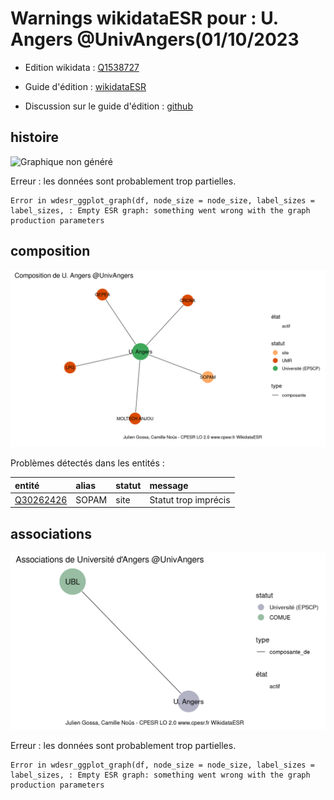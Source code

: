 Warnings wikidataESR pour : U. Angers @UnivAngers(01/10/2023
================

- Edition wikidata : [Q1538727](https://www.wikidata.org/wiki/Q1538727)
- Guide d'édition : [wikidataESR](https://github.com/cpesr/wikidataESR/)

- Discussion sur le guide d'édition : [github](https://github.com/cpesr/wikidataESR/issues)



## histoire 

![Graphique non généré](Q1538727-histoire.png) 

 


Erreur : les données sont probablement trop partielles.
```
Error in wdesr_ggplot_graph(df, node_size = node_size, label_sizes = label_sizes, : Empty ESR graph: something went wrong with the graph production parameters

``` 



## composition 

![Graphique non généré](Q1538727-composition.png) 

Problèmes détectés dans les entités :

|entité                                               |alias |statut |message              |
|:----------------------------------------------------|:-----|:------|:--------------------|
|[Q30262426](https://www.wikidata.org/wiki/Q30262426) |SOPAM |site   |Statut trop imprécis |

 



## associations 

![Graphique non généré](Q1538727-associations.png) 

 


Erreur : les données sont probablement trop partielles.
```
Error in wdesr_ggplot_graph(df, node_size = node_size, label_sizes = label_sizes, : Empty ESR graph: something went wrong with the graph production parameters

``` 

